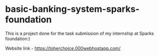 # basic-banking-system-sparks-foundation

This is a project done for the task submission of my internship at Sparks foundation:)

Website link - https://toherchoice.000webhostapp.com/
